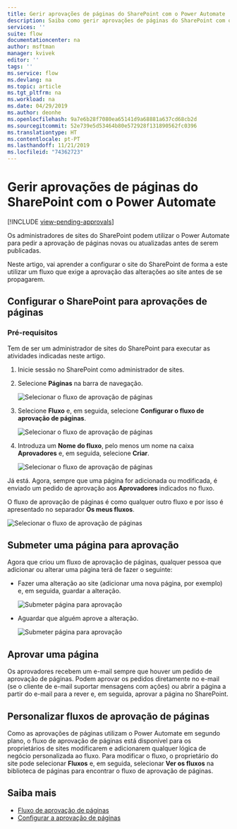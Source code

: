 ```yaml
---
title: Gerir aprovações de páginas do SharePoint com o Power Automate | Microsoft Docs
description: Saiba como gerir aprovações de páginas do SharePoint com o Power Automate.
services: ''
suite: flow
documentationcenter: na
author: msftman
manager: kvivek
editor: ''
tags: ''
ms.service: flow
ms.devlang: na
ms.topic: article
ms.tgt_pltfrm: na
ms.workload: na
ms.date: 04/29/2019
ms.author: deonhe
ms.openlocfilehash: 9a7e6b28f7080ea65141d9a68881a637cd68cb2d
ms.sourcegitcommit: 52e739e5d53464b80e572928f131890562fc0396
ms.translationtype: HT
ms.contentlocale: pt-PT
ms.lasthandoff: 11/21/2019
ms.locfileid: "74362723"
---
```

# <a name="manage-sharepoint-page-approvals-with-power-automate"></a>Gerir aprovações de páginas do SharePoint com o Power Automate
[!INCLUDE [view-pending-approvals](includes/cc-rebrand.md)]

Os administradores de sites do SharePoint podem utilizar o Power Automate para pedir a aprovação de páginas novas ou atualizadas antes de serem publicadas.

Neste artigo, vai aprender a configurar o site do SharePoint de forma a este utilizar um fluxo que exige a aprovação das alterações ao site antes de se propagarem.

## <a name="configure-sharepoint-for-page-approvals"></a>Configurar o SharePoint para aprovações de páginas

### <a name="prerequisites"></a>Pré-requisitos 

Tem de ser um administrador de sites do SharePoint para executar as atividades indicadas neste artigo.

1. Inicie sessão no SharePoint como administrador de sites.
1. Selecione **Páginas** na barra de navegação.

    ![Selecionar o fluxo de aprovação de páginas](media/customize-sharepoint-page-approvals/pages.png)

1. Selecione **Fluxo** e, em seguida, selecione **Configurar o fluxo de aprovação de páginas**.
    
    ![Selecionar o fluxo de aprovação de páginas](media/customize-sharepoint-page-approvals/select-page-approval-flow.png)

1. Introduza um **Nome do fluxo**, pelo menos um nome na caixa **Aprovadores** e, em seguida, selecione **Criar**.
    
    ![Selecionar o fluxo de aprovação de páginas](media/customize-sharepoint-page-approvals/flow-name-approvers-create.png)

Já está. Agora, sempre que uma página for adicionada ou modificada, é enviado um pedido de aprovação aos **Aprovadores** indicados no fluxo.

O fluxo de aprovação de páginas é como qualquer outro fluxo e por isso é apresentado no separador **Os meus fluxos**.

![Selecionar o fluxo de aprovação de páginas](media/customize-sharepoint-page-approvals/page-approval-flow-success.png)

## <a name="submit-a-page-for-approval"></a>Submeter uma página para aprovação

Agora que criou um fluxo de aprovação de páginas, qualquer pessoa que adicionar ou alterar uma página terá de fazer o seguinte:

 - Fazer uma alteração ao site (adicionar uma nova página, por exemplo) e, em seguida, guardar a alteração.

     ![Submeter página para aprovação](media/customize-sharepoint-page-approvals/create-new-page.png)
     
 - Aguardar que alguém aprove a alteração.
    
    ![Submeter página para aprovação](media/customize-sharepoint-page-approvals/wait-for-approval.png)
    
## <a name="approve-a-page"></a>Aprovar uma página

Os aprovadores recebem um e-mail sempre que houver um pedido de aprovação de páginas. Podem aprovar os pedidos diretamente no e-mail (se o cliente de e-mail suportar mensagens com ações) ou abrir a página a partir do e-mail para a rever e, em seguida, aprovar a página no SharePoint.

## <a name="customize-page-approval-flows"></a>Personalizar fluxos de aprovação de páginas

Como as aprovações de páginas utilizam o Power Automate em segundo plano, o fluxo de aprovação de páginas está disponível para os proprietários de sites modificarem e adicionarem qualquer lógica de negócio personalizada ao fluxo. Para modificar o fluxo, o proprietário do site pode selecionar **Fluxos** e, em seguida, selecionar **Ver os fluxos** na biblioteca de páginas para encontrar o fluxo de aprovação de páginas.

## <a name="learn-more"></a>Saiba mais

- [Fluxo de aprovação de páginas](https://support.office.com/article/page-approval-flow-a8b2e689-d4a1-4639-8028-333c0ece30d9)
- [Configurar a aprovação de páginas](https://support.office.com/article/configure-page-approval-14ce6976-a0a7-427b-b4ab-d28d344a5222)
